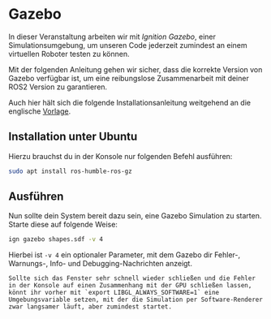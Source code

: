 # Gazebo

In dieser Veranstaltung arbeiten wir mit _Ignition Gazebo_, einer Simulationsumgebung, um unseren Code jederzeit zumindest an einem virtuellen Roboter testen zu können.

Mit der folgenden Anleitung gehen wir sicher, dass die korrekte Version von Gazebo verfügbar ist, um eine reibungslose Zusammenarbeit mit deiner ROS2 Version zu garantieren.

Auch hier hält sich die folgende Installationsanleitung weitgehend an die englische [Vorlage](https://gazebosim.org/docs/fortress/getstarted).

## Installation unter Ubuntu

Hierzu brauchst du in der Konsole nur folgenden Befehl ausführen:

```bash
sudo apt install ros-humble-ros-gz
```

## Ausführen

Nun sollte dein System bereit dazu sein, eine Gazebo Simulation zu starten. Starte diese auf folgende Weise:

```bash
ign gazebo shapes.sdf -v 4
```

Hierbei ist `-v 4` ein optionaler Parameter, mit dem Gazebo dir Fehler-, Warnungs-, Info- und Debugging-Nachrichten anzeigt.

```{note}
Sollte sich das Fenster sehr schnell wieder schließen und die Fehler in der Konsole auf einen Zusammenhang mit der GPU schließen lassen, könnt ihr vorher mit `export LIBGL_ALWAYS_SOFTWARE=1` eine Umgebungsvariable setzen, mit der die Simulation per Software-Renderer zwar langsamer läuft, aber zumindest startet.
```
